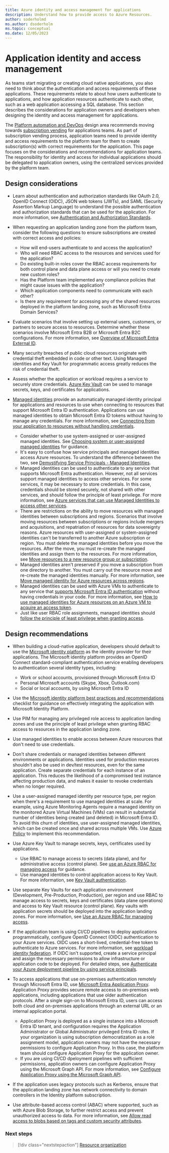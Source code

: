 ```yaml
---
title: Azure identity and access management for applications
description: Understand how to provide access to Azure Resources.
author: soderholmd
ms.author: dsoderholm 
ms.topic: conceptual
ms.date: 12/05/2023
---
```


# Application identity and access management

As teams start migrating or creating cloud native applications, you also need to think about the authentication and access requirements of these applications. These requirements relate to about how users authenticate to applications, and how application resources authenticate to each other, such as a web application accessing a SQL database. This section describes the considerations for application owners and developers when designing the identity and access management for applications.

The [Platform automation and DevOps](/azure/cloud-adoption-framework/ready/landing-zone/design-area/platform-automation-devops) design area recommends moving towards [subscription vending](/azure/cloud-adoption-framework/ready/landing-zone/design-area/subscription-vending) for applications teams. As part of subscription vending process, application teams need to provide identity and access requirements to the platform team for them to create subscription(s) with correct requirements for the application. This page focuses on the considerations and recommendations for application teams. The responsibility for identity and access for individual applications should be delegated to application owners, using the centralized services provided by the platform team.

## Design considerations

- Learn about authentication and authorization standards like OAuth 2.0, OpenID Connect (OIDC), JSON web tokens (JWTs), and SAML (Security Assertion Markup Language) to understand the possible authentication and authorization standards that can be used for the application. For more information, see [Authentication and Authorization Standards](/entra/fundamentals/introduction-identity-access-management#authentication-and-authorization-standards).

- When requesting an application landing zone from the platform team, consider the following questions to ensure subscriptions are created with correct access and policies:

  - How will end-users authenticate to and access the application?
  - Who will need RBAC access to the resources and services used for the application?
  - Do existing built-in roles cover the RBAC access requirements for both control plane and data plane access or will you need to create new custom roles?
  - Has the Platform team implemented any compliance policies that might cause issues with the application?
  - Which application components need to communicate with each other?
  - Is there any requirement for accessing any of the shared resources deployed in the platform landing zone, such as Microsoft Entra Domain Services?

- Evaluate scenarios that involve setting up external users, customers, or partners to secure access to resources. Determine whether these scenarios involve Microsoft Entra B2B or Microsoft Entra B2C configurations. For more information, see [Overview of Microsoft Entra External ID](/azure/active-directory/external-identities/external-identities-overview).

- Many security breaches of public cloud resources originate with credential theft embedded in code or other text. Using Managed identities and Key Vault for programmatic access greatly reduces the risk of credential theft.

- Assess whether the application or workload requires a service to securely store credentials. [Azure Key Vault](/azure/key-vault/general/overview) can be used to manage secrets, keys, and certificates for applications.

- [Managed identities](/azure/active-directory/managed-identities-azure-resources/overview) provide an automatically managed identity principal for applications and resources to use when connecting to resources that support Microsoft Entra ID authentication. Applications can use managed identities to obtain Microsoft Entra ID tokens without having to manage any credentials. For more information, see [Connecting from your application to resources without handling credentials](/entra/identity/managed-identities-azure-resources/overview-for-developers).

  - Consider whether to use system-assigned or user-assigned managed identities. See [Choosing system or user-assigned managed identities](/azure/active-directory/managed-identities-azure-resources/managed-identity-best-practice-recommendations#choosing-system-or-user-assigned-managed-identities) for guidance.
  - It's easy to confuse how service principals and managed identities access Azure resources. To understand the difference between the two, see [Demystifying Service Principals - Managed Identities](https://devblogs.microsoft.com/devops/demystifying-service-principals-managed-identities/).  
  - Managed identities can be used to authenticate to any service that supports Microsoft Entra authentication. However, not all services support managed identities to access other services. For some services, it may be necessary to store credentials. In this case, credentials should be stored securely, not shared with other services, and should follow the principle of least privilege. For more information, see [Azure services that can use Managed Identities to access other services](/azure/active-directory/managed-identities-azure-resources/managed-identities-status).
  - There are restrictions on the ability to move resources with managed identities between subscriptions and regions. Scenarios that involve moving resources between subscriptions or regions include mergers and acquisitions, and repatriation of resources for data sovereignty reasons. Azure resources with user-assigned or system-assigned identities can't be transferred to another Azure subscription or region. You must delete the managed identities before you move the resources. After the move, you must re-create the managed identities and assign them to the resources. For more information, see [Move resources to a new resource group or subscription](/azure/azure-resource-manager/management/move-resource-group-and-subscription).
  - Managed identities aren't preserved if you move a subscription from one directory to another. You must carry out the resource move and re-create the managed identities manually. For more information, see [Move managed identity for Azure resources across regions](/entra/identity/managed-identities-azure-resources/how-to-managed-identity-regional-move).
  - Managed identities can be used with Azure VMs to authenticate to any service that [supports Microsoft Entra ID authentication](/azure/active-directory/managed-identities-azure-resources/services-id-authentication-support) without having credentials in your code. For more information, see [How to use managed identities for Azure resources on an Azure VM to acquire an access token](/azure/active-directory/managed-identities-azure-resources/how-to-use-vm-token).  
  - Just like user RBAC role assignments, managed identities should [follow the principle of least privilege when granting access]( /entra/identity/managed-identities-azure-resources/managed-identity-best-practice-recommendations#follow-the-principle-of-least-privilege-when-granting-access).

## Design recommendations

- When building a cloud-native application, developers should default to use the [Microsoft identity platform](/entra/identity-platform/v2-overview) as the identity provider for their applications. The Microsoft identity platform provides an OpenID Connect standard-compliant authentication service enabling developers to authentication several identity types, including:

  - Work or school accounts, provisioned through Microsoft Entra ID
  - Personal Microsoft accounts (Skype, Xbox, Outlook.com)
  - Social or local accounts, by using Microsoft Entra ID

- Use the [Microsoft identity platform best practices and recommendations](/entra/identity-platform/identity-platform-integration-checklist) checklist for guidance on effectively integrating the application with Microsoft Identity Platform.

- Use PIM for managing any privileged role access to application landing zones and use the principle of least privilege when granting RBAC access to resources in the application landing zone.

- Use managed identities to enable access between Azure resources that don't need to use credentials.

- Don't share credentials or managed identities between different environments or applications. Identities used for production resources shouldn't also be used in dev/test resources, even for the same application. Create separate credentials for each instance of an application. This reduces the likelihood of a compromised test instance affecting production data, and makes it easier to revoke credentials when no longer required.

- Use a user-assigned managed identity per resource type, per region when there's a requirement to use managed identities at scale. For example, using Azure Monitoring Agents require a managed identity on the monitored Azure Virtual Machines (VMs) can result in substantial number of identities being created (and deleted) in Microsoft Entra ID. To avoid this churn of identities, use user-assigned managed identities, which can be created once and shared across multiple VMs. Use [Azure Policy](/entra/identity/managed-identities-azure-resources/how-to-assign-managed-identity-via-azure-policy) to implement this recommendation.

- Use Azure Key Vault to manage secrets, keys, certificates used by applications.
  - Use RBAC to manage access to secrets (data plane), and for administrative access (control plane). See [use an Azure RBAC for managing access](/azure/key-vault/general/rbac-guide) for guidance.
  - Use managed identities to control application access to Key Vault. For more information, see [Key Vault authentication](/azure/key-vault/general/authentication).

- Use separate Key Vaults for each application environment (Development, Pre-Production, Production), per region and use RBAC to manage access to secrets, keys and certificates (data plane operations) and access to Key Vault resource (control plane). Key vaults with application secrets should be deployed into the application landing zones. For more information, see [Use an Azure RBAC for managing access](/azure/key-vault/general/rbac-guide).

- If the application team is using CI/CD pipelines to deploy applications programmatically, configure OpenID Connect (OIDC) authentication to your Azure services. OIDC uses a short-lived, credential-free token to authenticate to Azure services. For more information, see [workload identity federation](/entra/workload-id/workload-identity-federation). If OIDC isn't supported, create a service principal and assign the necessary permissions to allow infrastructure or application code to be deployed. For detailed steps, see [Authenticate your Azure deployment pipeline by using service principals](/training/modules/authenticate-azure-deployment-pipeline-service-principals/).

- To access applications that use on-premises authentication remotely through Microsoft Entra ID, use [Microsoft Entra Application Proxy](/azure/active-directory/app-proxy/application-proxy). Application Proxy provides secure remote access to on-premises web applications, including applications that use older authentication protocols. After a single sign-on to Microsoft Entra ID, users can access both cloud and on-premises applications through an external URL or an internal application portal.
  - Application Proxy is deployed as a single instance into a Microsoft Entra ID tenant, and configuration requires the Application Administrator or Global Administrator privileged Entra ID roles. If your organization is using subscription democratization as a role assignment model, application owners may not have the necessary permissions to configure Application Proxy. In this case, the platform team should configure Application Proxy for the application owner.
  - If you are using CI/CD dpeloyment pipelines with sufficient permissions, application owners can configure Application Proxy using the Microsoft Graph API. For more information, see [Configure Application Proxy using the Microsoft Graph API](/graph/application-proxy-configure-api).

- If the application uses legacy protocols such as Kerberos, ensure that the application landing zone has network connectivity to domain controllers in the Identity platform subscription.

- Use attribute-based access control (ABAC) where supported, such as with Azure Blob Storage, to further restrict access and prevent unauthorized access to data. For more information, see [Allow read access to blobs based on tags and custom security attributes](/azure/role-based-access-control/conditions-custom-security-attributes).

### Next steps

>
> [!div class="nextstepaction"]
> [Resource organization](resource-org.md)
